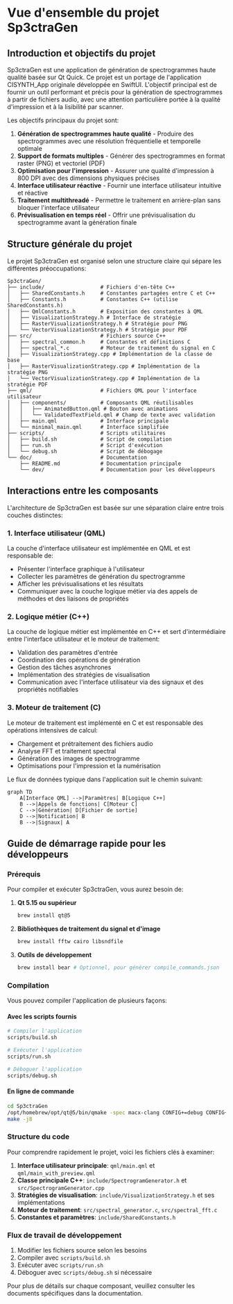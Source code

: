# Vue d'ensemble du projet Sp3ctraGen

## Introduction et objectifs du projet

Sp3ctraGen est une application de génération de spectrogrammes haute qualité basée sur Qt Quick. Ce projet est un portage de l'application CISYNTH_App originale développée en SwiftUI. L'objectif principal est de fournir un outil performant et précis pour la génération de spectrogrammes à partir de fichiers audio, avec une attention particulière portée à la qualité d'impression et à la lisibilité par scanner.

Les objectifs principaux du projet sont:

1. **Génération de spectrogrammes haute qualité** - Produire des spectrogrammes avec une résolution fréquentielle et temporelle optimale
2. **Support de formats multiples** - Générer des spectrogrammes en format raster (PNG) et vectoriel (PDF)
3. **Optimisation pour l'impression** - Assurer une qualité d'impression à 800 DPI avec des dimensions physiques précises
4. **Interface utilisateur réactive** - Fournir une interface utilisateur intuitive et réactive
5. **Traitement multithreadé** - Permettre le traitement en arrière-plan sans bloquer l'interface utilisateur
6. **Prévisualisation en temps réel** - Offrir une prévisualisation du spectrogramme avant la génération finale

## Structure générale du projet

Le projet Sp3ctraGen est organisé selon une structure claire qui sépare les différentes préoccupations:

```
Sp3ctraGen/
├── include/                  # Fichiers d'en-tête C++
│   ├── SharedConstants.h     # Constantes partagées entre C et C++
│   ├── Constants.h           # Constantes C++ (utilise SharedConstants.h)
│   ├── QmlConstants.h        # Exposition des constantes à QML
│   ├── VisualizationStrategy.h # Interface de stratégie
│   ├── RasterVisualizationStrategy.h # Stratégie pour PNG
│   └── VectorVisualizationStrategy.h # Stratégie pour PDF
├── src/                      # Fichiers source C++
│   ├── spectral_common.h     # Constantes et définitions C
│   ├── spectral_*.c          # Moteur de traitement du signal en C
│   ├── VisualizationStrategy.cpp # Implémentation de la classe de base
│   ├── RasterVisualizationStrategy.cpp # Implémentation de la stratégie PNG
│   └── VectorVisualizationStrategy.cpp # Implémentation de la stratégie PDF
├── qml/                      # Fichiers QML pour l'interface utilisateur
│   ├── components/           # Composants QML réutilisables
│   │   ├── AnimatedButton.qml # Bouton avec animations
│   │   └── ValidatedTextField.qml # Champ de texte avec validation
│   ├── main.qml              # Interface principale
│   └── minimal_main.qml      # Interface simplifiée
├── scripts/                  # Scripts utilitaires
│   ├── build.sh              # Script de compilation
│   ├── run.sh                # Script d'exécution
│   └── debug.sh              # Script de débogage
└── doc/                      # Documentation
    ├── README.md             # Documentation principale
    └── dev/                  # Documentation pour les développeurs
```

## Interactions entre les composants

L'architecture de Sp3ctraGen est basée sur une séparation claire entre trois couches distinctes:

### 1. Interface utilisateur (QML)

La couche d'interface utilisateur est implémentée en QML et est responsable de:
- Présenter l'interface graphique à l'utilisateur
- Collecter les paramètres de génération du spectrogramme
- Afficher les prévisualisations et les résultats
- Communiquer avec la couche logique métier via des appels de méthodes et des liaisons de propriétés

### 2. Logique métier (C++)

La couche de logique métier est implémentée en C++ et sert d'intermédiaire entre l'interface utilisateur et le moteur de traitement:
- Validation des paramètres d'entrée
- Coordination des opérations de génération
- Gestion des tâches asynchrones
- Implémentation des stratégies de visualisation
- Communication avec l'interface utilisateur via des signaux et des propriétés notifiables

### 3. Moteur de traitement (C)

Le moteur de traitement est implémenté en C et est responsable des opérations intensives de calcul:
- Chargement et prétraitement des fichiers audio
- Analyse FFT et traitement spectral
- Génération des images de spectrogramme
- Optimisations pour l'impression et la numérisation

Le flux de données typique dans l'application suit le chemin suivant:

```mermaid
graph TD
    A[Interface QML] -->|Paramètres| B[Logique C++]
    B -->|Appels de fonctions| C[Moteur C]
    C -->|Génération| D[Fichier de sortie]
    D -->|Notification| B
    B -->|Signaux| A
```

## Guide de démarrage rapide pour les développeurs

### Prérequis

Pour compiler et exécuter Sp3ctraGen, vous aurez besoin de:

1. **Qt 5.15 ou supérieur**
   ```bash
   brew install qt@5
   ```

2. **Bibliothèques de traitement du signal et d'image**
   ```bash
   brew install fftw cairo libsndfile
   ```

3. **Outils de développement**
   ```bash
   brew install bear # Optionnel, pour générer compile_commands.json
   ```

### Compilation

Vous pouvez compiler l'application de plusieurs façons:

#### Avec les scripts fournis

```bash
# Compiler l'application
scripts/build.sh

# Exécuter l'application
scripts/run.sh

# Déboguer l'application
scripts/debug.sh
```

#### En ligne de commande

```bash
cd Sp3ctraGen
/opt/homebrew/opt/qt@5/bin/qmake -spec macx-clang CONFIG+=debug CONFIG+=qml_debug
make -j8
```

### Structure du code

Pour comprendre rapidement le projet, voici les fichiers clés à examiner:

1. **Interface utilisateur principale**: `qml/main.qml` et `qml/main_with_preview.qml`
2. **Classe principale C++**: `include/SpectrogramGenerator.h` et `src/SpectrogramGenerator.cpp`
3. **Stratégies de visualisation**: `include/VisualizationStrategy.h` et ses implémentations
4. **Moteur de traitement**: `src/spectral_generator.c`, `src/spectral_fft.c`
5. **Constantes et paramètres**: `include/SharedConstants.h`

### Flux de travail de développement

1. Modifier les fichiers source selon les besoins
2. Compiler avec `scripts/build.sh`
3. Exécuter avec `scripts/run.sh`
4. Déboguer avec `scripts/debug.sh` si nécessaire

Pour plus de détails sur chaque composant, veuillez consulter les documents spécifiques dans la documentation.